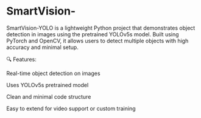 # SmartVision-
SmartVision-YOLO is a lightweight Python project that demonstrates object detection in images using the pretrained YOLOv5s model. Built using PyTorch and OpenCV, it allows users to detect multiple objects with high accuracy and minimal setup.

🔍 Features:

Real-time object detection on images

Uses YOLOv5s pretrained model

Clean and minimal code structure

Easy to extend for video support or custom training
